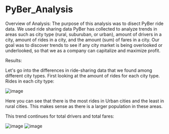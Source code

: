# PyBer_Analysis
Overview of Analysis:
The purpose of this analysis was to disect PyBer ride data. We used ride sharing data PyBer has collected to analyze trends in areas such as city type (rural, suburuban, or urban), amount of drivers in a city, amount of rides in a city, and the amount (sum) of fares in a city. Our goal was to discover trends to see if any city market is being overlooked or underlooked, so that we as a company can capitalize and maximize profit.

Results:

Let's go into the differences in ride-sharing data that we found among different city types. First looking at the amount of rides for each city type.
  Rides in each city type:
  
![image](https://user-images.githubusercontent.com/112716673/194910550-701c2056-0710-458c-a422-5e153932f2a5.png)

Here you can see that there is the most rides in Urban cities and the least in rural cities. This makes sense as there is a larger population in these areas.

This trend continues for total drivers and total fares:

![image](https://user-images.githubusercontent.com/112716673/194911404-1ead7e1c-b96d-4188-8fc7-e59cd2e12aca.png)
![image](https://user-images.githubusercontent.com/112716673/194911539-20948cb3-04c8-42b2-b221-2f1fd8d75866.png)
